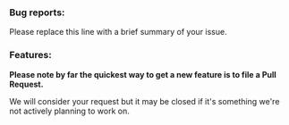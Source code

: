 ### Bug reports:

Please replace this line with a brief summary of your issue.

### Features:

**Please note by far the quickest way to get a new feature is to file a Pull
Request.**

We will consider your request but it may be closed if it's something we're not
actively planning to work on.
